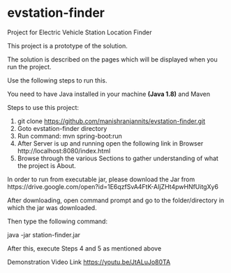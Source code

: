 # evstation-finder
Project for Electric Vehicle Station Location Finder
<p>This project is a prototype of the solution.</p>
<p>The solution is described on the pages which will be displayed when you run the project.</p> 
<p>Use the following steps to run this. </p>
<p>You need to have Java installed in your machine <b>(Java 1.8)</b> and Maven</p>

Steps to use this project:
1) git clone https://github.com/manishranjannits/evstation-finder.git
2) Goto evstation-finder directory
3) Run command: mvn spring-boot:run
4) After Server is up and running open the following link in Browser
   http://localhost:8080/index.html
5) Browse through the various Sections to gather understanding of what the project is About.

<p>
   In order to run from executable jar, please download the Jar from https://drive.google.com/open?id=1E6qzfSvA4FtK-AIjZHt4pwHNfUitgXy6
 </p>
<p>After downloading, open command prompt and go to the folder/directory in which the jar was downloaded.</p>
<p>Then type the following command:</p>
<p>java -jar station-finder.jar</p>
<p>After this, execute Steps 4 and 5 as mentioned above</p>

Demonstration Video Link
https://youtu.be/JtALuJo80TA
